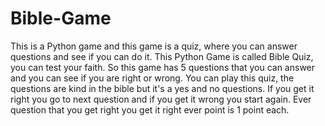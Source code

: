 # Bible-Game
This is a Python game and this game is a quiz, where you can answer questions and see if you can do it. 
This Python Game is called Bible Quiz, you can test your faith. So this game has 5 questions that you can answer and you can see if you are right or wrong.
You can play this quiz, the questions are kind in the bible but it's a yes and no questions. If you get it right you go to next question and if you get it wrong you start again. Ever question that you get right you get it right ever point is 1 point each.
